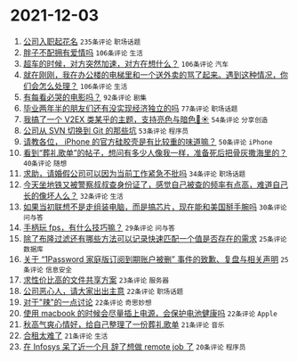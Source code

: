 # 2021-12-03

1. [公司入职起花名](https://www.v2ex.com/t/819737) `235条评论` `职场话题`
1. [胖子不配拥有爱情吗](https://www.v2ex.com/t/819732) `106条评论` `生活`
1. [超车的时候，对方突然加速，对方在想什么？](https://www.v2ex.com/t/819689) `106条评论` `汽车`
1. [就在刚刚，我在办公楼的电梯里和一个送外卖的骂了起来。遇到这种情况，你们会怎么处理？](https://www.v2ex.com/t/819766) `106条评论` `生活`
1. [有每看必哭的电影吗？](https://www.v2ex.com/t/819830) `92条评论` `剧集`
1. [毕业两年半的朋友们还有没实现经济独立的吗](https://www.v2ex.com/t/819698) `77条评论` `职场话题`
1. [我搞了一个 V2EX 类某乎的主题，支持亮色与暗色🌙☀️](https://www.v2ex.com/t/819780) `54条评论` `分享创造`
1. [公司从 SVN 切换到 Git 的那些坑](https://www.v2ex.com/t/819771) `53条评论` `程序员`
1. [请教各位， iPhone 的官方硅胶壳是有比较重的味道嘛？](https://www.v2ex.com/t/819694) `50条评论` `iPhone`
1. [看到“葬礼歌单”的帖子，想问有多少人像我一样，准备死后把骨灰撒海里的？](https://www.v2ex.com/t/819826) `40条评论` `随想`
1. [求助，请婚假公司可以因为当前工作紧急不批吗](https://www.v2ex.com/t/819693) `34条评论` `职场话题`
1. [今天坐地铁又被警察叔叔查身份证了，感觉自己被查的频率有点高，难道自己长的像坏人么？](https://www.v2ex.com/t/819708) `32条评论` `生活`
1. [如果当初联想不是走组装电脑，而是搞芯片，现在能和美国掰手腕吗](https://www.v2ex.com/t/819741) `30条评论` `问与答`
1. [手柄玩 fps，有什么技巧嘛？](https://www.v2ex.com/t/819723) `29条评论` `问与答`
1. [除了布隆过滤还有哪些方法可以记录快速匹配一个值是否存在的需求](https://www.v2ex.com/t/819861) `25条评论` `数据库`
1. [关于 “1Password 家庭版订阅到期账户被删” 事件的致歉、复盘与相关声明](https://www.v2ex.com/t/819853) `25条评论` `信息安全`
1. [求性价比高的文件共享方案](https://www.v2ex.com/t/819744) `23条评论` `服务器`
1. [公司恶心人，请大家出出主意](https://www.v2ex.com/t/819842) `22条评论` `职场话题`
1. [对于"辣"的一点讨论](https://www.v2ex.com/t/819778) `22条评论` `奇思妙想`
1. [使用 macbook 的时候会尽量插上电源，会保护电池健康吗](https://www.v2ex.com/t/819704) `22条评论` `Apple`
1. [秋高气爽心情好，给自己整理了一份葬礼歌单](https://www.v2ex.com/t/819740) `21条评论` `音乐`
1. [合租太难了](https://www.v2ex.com/t/819707) `21条评论` `生活`
1. [在 Infosys 呆了近一个月 辞了想做 remote job 了](https://www.v2ex.com/t/819690) `20条评论` `程序员`
